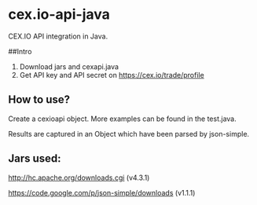 cex.io-api-java
=================

CEX.IO API integration in Java.

##Intro

1. Download jars and cexapi.java
2. Get API key and API secret on https://cex.io/trade/profile

## How to use?

Create a cexioapi object. More examples can be found in the test.java.

Results are captured in an Object which have been parsed by json-simple.

## Jars used:
http://hc.apache.org/downloads.cgi (v4.3.1)

https://code.google.com/p/json-simple/downloads (v1.1.1)
